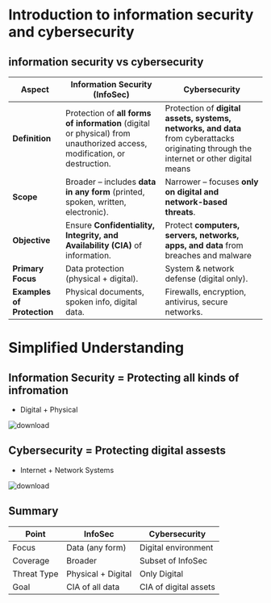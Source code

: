 #  Introduction to information security and cybersecurity
## information security vs cybersecurity
| **Aspect**                 | **Information Security (InfoSec)**                                                                                       | **Cybersecurity**                                                                                                                        |
| -------------------------- | ------------------------------------------------------------------------------------------------------------------------ | ---------------------------------------------------------------------------------------------------------------------------------------- |
| **Definition**             | Protection of **all forms of information** (digital or physical) from unauthorized access, modification, or destruction. | Protection of **digital assets, systems, networks, and data** from cyberattacks originating through the internet or other digital means  |
| **Scope**                  | Broader – includes **data in any form** (printed, spoken, written, electronic).                                          | Narrower – focuses **only on digital and network-based threats**.                                                                        |
| **Objective**              | Ensure **Confidentiality, Integrity, and Availability (CIA)** of information.                                            | Protect **computers, servers, networks, apps, and data** from breaches and malware                                                       |
| **Primary Focus**          | Data protection (physical + digital).                                                                                    | System & network defense (digital only).                                                                                                 |
| **Examples of Protection** | Physical documents, spoken info, digital data.                                                                           | Firewalls, encryption, antivirus, secure networks.                                                                                       |


# Simplified Understanding
## Information Security = Protecting all kinds of infromation
- Digital + Physical


![download](https://github.com/user-attachments/assets/afa2ac51-bf6b-4a49-b10e-d03c46fb1066)


## Cybersecurity = Protecting digital assests
- Internet + Network Systems


![download](https://github.com/user-attachments/assets/0f63189b-ab62-49b1-90be-a06914e20c9c)


## Summary

| Point          | InfoSec                     | Cybersecurity               |
|----------------|-----------------------------|-----------------------------|
| Focus          | Data (any form)             | Digital environment         |
| Coverage       | Broader                     | Subset of InfoSec           |
| Threat Type    | Physical + Digital          | Only Digital                |
| Goal           | CIA of all data             | CIA of digital assets       |
